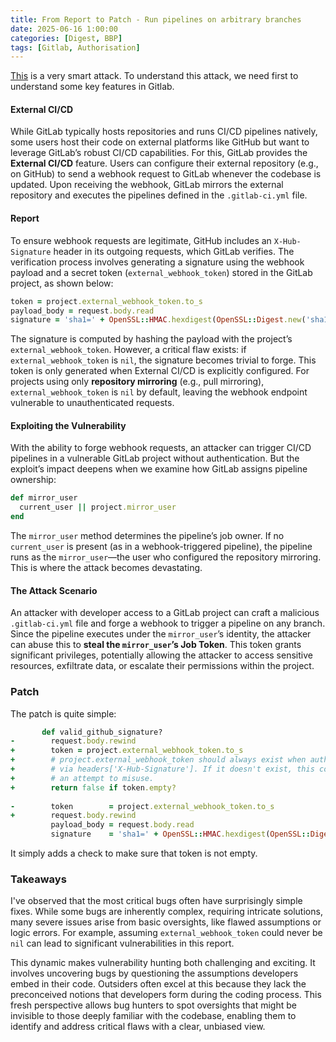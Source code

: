 ```yaml
---
title: From Report to Patch - Run pipelines on arbitrary branches
date: 2025-06-16 1:00:00
categories: [Digest, BBP]
tags: [Gitlab, Authorisation]
---
```


[This](https://gitlab.com/gitlab-org/gitlab/-/issues/493946) is a very smart attack. To understand this attack, we need first to understand some key features in Gitlab.

#### External CI/CD

While GitLab typically hosts repositories and runs CI/CD pipelines natively, some users host their code on external platforms like GitHub but want to leverage GitLab’s robust CI/CD capabilities. For this, GitLab provides the **External CI/CD** feature. Users can configure their external repository (e.g., on GitHub) to send a webhook request to GitLab whenever the codebase is updated. Upon receiving the webhook, GitLab mirrors the external repository and executes the pipelines defined in the `.gitlab-ci.yml` file.

#### Report

To ensure webhook requests are legitimate, GitHub includes an `X-Hub-Signature` header in its outgoing requests, which GitLab verifies. The verification process involves generating a signature using the webhook payload and a secret token (`external_webhook_token`) stored in the GitLab project, as shown below:
```ruby
token = project.external_webhook_token.to_s
payload_body = request.body.read
signature = 'sha1=' + OpenSSL::HMAC.hexdigest(OpenSSL::Digest.new('sha1'), token, payload_body)
```
The signature is computed by hashing the payload with the project’s `external_webhook_token`. However, a critical flaw exists: if `external_webhook_token` is `nil`, the signature becomes trivial to forge. This token is only generated when External CI/CD is explicitly configured. For projects using only **repository mirroring** (e.g., pull mirroring), `external_webhook_token` is `nil` by default, leaving the webhook endpoint vulnerable to unauthenticated requests.

#### Exploiting the Vulnerability

With the ability to forge webhook requests, an attacker can trigger CI/CD pipelines in a vulnerable GitLab project without authentication. But the exploit’s impact deepens when we examine how GitLab assigns pipeline ownership:
```ruby
def mirror_user
  current_user || project.mirror_user
end
```

The `mirror_user` method determines the pipeline’s job owner. If no `current_user` is present (as in a webhook-triggered pipeline), the pipeline runs as the `mirror_user`—the user who configured the repository mirroring. This is where the attack becomes devastating.

#### The Attack Scenario

An attacker with developer access to a GitLab project can craft a malicious `.gitlab-ci.yml` file and forge a webhook to trigger a pipeline on any branch. Since the pipeline executes under the `mirror_user`’s identity, the attacker can abuse this to **steal the `mirror_user`’s Job Token**. This token grants significant privileges, potentially allowing the attacker to access sensitive resources, exfiltrate data, or escalate their permissions within the project.

### Patch

The patch is quite simple:
```ruby
       def valid_github_signature?
-        request.body.rewind
+        token = project.external_webhook_token.to_s
+        # project.external_webhook_token should always exist when authenticating
+        # via headers['X-Hub-Signature']. If it doesn't exist, this could be
+        # an attempt to misuse.
+        return false if token.empty?
 
-        token        = project.external_webhook_token.to_s
+        request.body.rewind
         payload_body = request.body.read
         signature    = 'sha1=' + OpenSSL::HMAC.hexdigest(OpenSSL::Digest.new('sha1'), token, payload_body)
```

It simply adds a check to make sure that token is not empty.

### Takeaways

I've observed that the most critical bugs often have surprisingly simple fixes. While some bugs are inherently complex, requiring intricate solutions, many severe issues arise from basic oversights, like flawed assumptions or logic errors. For example, assuming `external_webhook_token` could never be `nil` can lead to significant vulnerabilities in this report.

This dynamic makes vulnerability hunting both challenging and exciting. It involves uncovering bugs by questioning the assumptions developers embed in their code. Outsiders often excel at this because they lack the preconceived notions that developers form during the coding process. This fresh perspective allows bug hunters to spot oversights that might be invisible to those deeply familiar with the codebase, enabling them to identify and address critical flaws with a clear, unbiased view.
